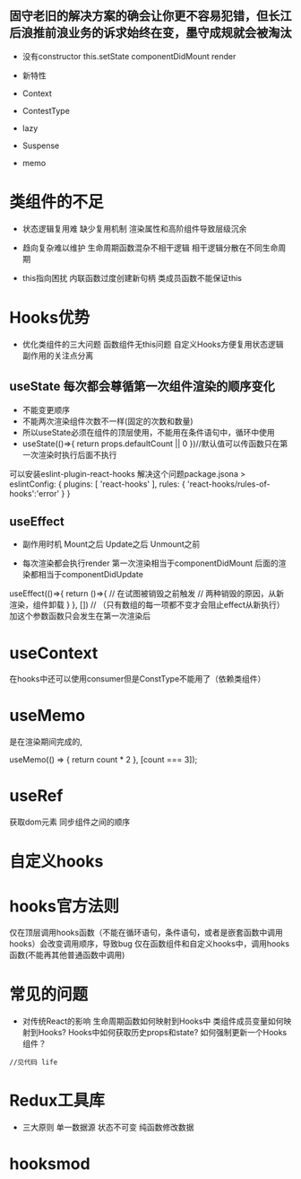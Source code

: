 ## 固守老旧的解决方案的确会让你更不容易犯错，但长江后浪推前浪业务的诉求始终在变，墨守成规就会被淘汰

- 没有constructor this.setState componentDidMount render

- 新特性
- Context
- ContestType
- lazy
- Suspense
- memo

# 类组件的不足

- 状态逻辑复用难
    缺少复用机制
    渲染属性和高阶组件导致层级沉余

- 趋向复杂难以维护
    生命周期函数混杂不相干逻辑
    相干逻辑分散在不同生命周期

- this指向困扰
    内联函数过度创建新句柄
    类成员函数不能保证this

# Hooks优势
 - 优化类组件的三大问题
    函数组件无this问题
    自定义Hooks方便复用状态逻辑
    副作用的关注点分离

## useState 每次都会尊循第一次组件渲染的顺序变化
- 不能变更顺序
- 不能两次渲染组件次数不一样(固定的次数和数量)
- 所以useState必须在组件的顶层使用，不能用在条件语句中，循环中使用
- useState(()=>{
    return props.defaultCount || 0
})//默认值可以传函数只在第一次渲染时执行后面不执行

可以安装eslint-plugin-react-hooks 解决这个问题package.jsona >
eslintConfig: {
    plugins: [
        'react-hooks'
    ],
    rules: {
        'react-hooks/rules-of-hooks':'error'
    }
}

## useEffect

- 副作用时机 Mount之后
            Update之后
            Unmount之前

- 每次渲染都会执行render
    第一次渲染相当于componentDidMount
    后面的渲染都相当于componentDidUpdate

useEffect(()=>{
    return ()=>{
        // 在试图被销毁之前触发
        // 两种销毁的原因，从新渲染，组件卸载
    }
}, []) // （只有数组的每一项都不变才会阻止effect从新执行）加这个参数函数只会发生在第一次渲染后


# useContext

在hooks中还可以使用consumer但是ConstType不能用了（依赖类组件）


# useMemo
是在渲染期间完成的,

useMemo(() => {
    return count * 2
}, [count === 3]);

# useRef 
获取dom元素
同步组件之间的顺序

# 自定义hooks



# hooks官方法则
仅在顶层调用hooks函数（不能在循环语句，条件语句，或者是嵌套函数中调用hooks）会改变调用顺序，导致bug
仅在函数组件和自定义hooks中，调用hooks函数(不能再其他普通函数中调用)

# 常见的问题
* 对传统React的影响
 生命周期函数如何映射到Hooks中
 类组件成员变量如何映射到Hooks?
 Hooks中如何获取历史props和state?
 如何强制更新一个Hooks组件？

```
//见代码 life

```


# Redux工具库
* 三大原则
    单一数据源
    状态不可变
    纯函数修改数据








 # hooksmod
